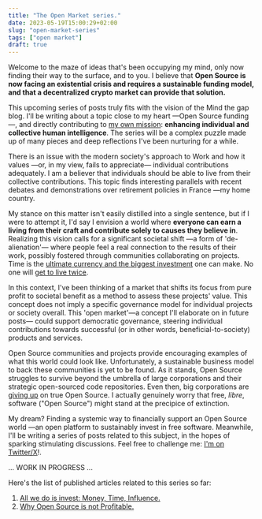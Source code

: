 ```yaml
---
title: "The Open Market series."
date: 2023-05-19T15:00:29+02:00
slug: "open-market-series"
tags: ["open market"]
draft: true
---
```


Welcome to the maze of ideas that's been occupying my mind, only now finding their way to the surface, and to you. I believe that
**Open Source is now facing an existential crisis and requires a sustainable funding model, and that a decentralized crypto market can provide that solution.**

This upcoming series of posts truly fits with the vision of the Mind the gap blog.
I'll be writing about a topic close to my heart —Open Source funding—, and directly contributing to [my own mission](../we-all-have-a-mission/): **enhancing individual and collective human intelligence**.
The series will be a complex puzzle made up of many pieces and deep reflections I've been nurturing for a while.

There is an issue with the modern society's approach to Work and how it values —or, in my view, fails to appreciate— individual contributions adequately.
I am a believer that individuals should be able to live from their collective contributions.
This topic finds interesting parallels with recent debates and demonstrations over retirement policies in France —my home country.

My stance on this matter isn't easily distilled into a single sentence, but if I were to attempt it, I'd say I envision a world where **everyone can earn a living from their craft and contribute solely to causes they believe in**.
Realizing this vision calls for a significant societal shift —a form of 'de-alienation'— where people feel a real connection to the results of their work, possibly fostered through communities collaborating on projects.
Time is the [ultimate currency and the biggest investment](../investing-time/) one can make.
No one will [get to live twice](../we-all-have-a-mission/).

In this context, I've been thinking of a market that shifts its focus from pure profit to societal benefit as a method to assess these projects' value.
This concept does not imply a specific governance model for individual projects or society overall.
This 'open market'—a concept I'll elaborate on in future posts— could support democratic governance, steering individual contributions towards successful (or in other words, beneficial-to-society) products and services.

Open Source communities and projects provide encouraging examples of what this world could look like.
Unfortunately, a sustainable business model to back these communities is yet to be found.
As it stands, Open Source struggles to survive beyond the umbrella of large corporations and their strategic open-sourced code repositories.
Even then, big corporations are [giving up](https://www.techtarget.com/searchitoperations/news/366548016/HashiCorp-open-source-change-targets-competitors) on true Open Source.
I actually genuinely worry that free, _libre_, software ("Open Source") might stand at the precipice of extinction.

My dream? Finding a systemic way to financially support an Open Source world —an open platform to sustainably invest in free software.
Meanwhile, I'll be writing a series of posts related to this subject, in the hopes of sparking stimulating discussions.
Feel free to challenge me: [I'm on Twitter/X](https://twitter.com/valentinviennot/)!.

... WORK IN PROGRESS ...

Here's the list of published articles related to this series so far:

1. [All we do is invest: Money, Time, Influence.](/posts/all-we-do-is-investment/)
2. [Why Open Source is not Profitable.](/posts/why-open-source/)

<!-- ---

As a believer of building in public, here's my current draft for potential upcoming blogs and essays:

## Grouping 1: Understanding Open Source

### Blog 1: A Brief History of Open Source

- **Origins of Open Source**
  - The birth of free software and the GNU project.
  - The evolution from free software to open source.
- **Historical Challenges**
  - The tension between free software and proprietary software.
  - The struggle for sustainability and funding.
- **Design and Product Management in Open Source**
  - The misconception of poor design in open source.
  - The real challenge: lack of funding and value distribution.

### Blog 2: Why Should Software Even Be Open?

- **Mission-Driven Perspective**
  - Enhancing collective human intelligence.
  - The societal impact of open knowledge.
- **Philosophical Foundations**
  - The principles of freedom and free beer.
  - The ethical imperative of open knowledge.
- **Practical Benefits**
  - Security through transparency.
  - Accelerated innovation and collaboration.
  - Diverse contributions leading to robust software.

### Blog 3: Open Source Value: A Dichotomy

- **The Intangible Value of Open Source**
  - Contributions to collective intelligence.
  - Benefits to society, individual growth, and global projects.
- **Market Perception of Open Source Value**
  - The challenge of measuring value without Intellectual Property.
  - The misconception that free (as in cost) means no value.
- **Exceptions in Value Perception**
  - Brands like Canonical leveraging brand value.
  - The debate around closed-source core models.

## Grouping 2: Economic Challenges**

### Blog 4: True Open Source Might Go Extinct

- **Introduction to Business Models**
  - The essence of a business model.
  - How open source challenges traditional business thinking.
- **Historical Models and Their Limitations**
  - Support, dual licensing, open core.
  - The sustainability challenge.
- **The Existential Threat to Open Source**
  - Recent shifts in the industry: IBM+Red Hat, Hashicorp, etc.
  - The risk of open source becoming a marketing term rather than a philosophy.

### Blog 5: Our Way of Working is Changing

- **Historical Evolution of Work**
  - What is Work?
  - From ancient Greece to modern corporations.
  - The rise of startups, indie makers, and web3-DAOs.
- **The Changing Aspirations of Younger Generations**
  - Quest for meaning and value now.
  - Ownership and control over one's creations.
  - About capitalism: What are production means?
- **The Shift to Decentralization**
  - The decline of traditional corporate structures.
  - The rise of remote work, global collaboration, and building in public.

### Blog 6: Investing in Open Source

- **Understanding Value Creation and Capture**
  - How open source creates value.
  - The challenge of capturing value without compromising principles.
- **Current Investors in Open Source**
  - Strategic initiatives from tech giants.
  - Passionate enthusiasts and their motivations.
- **The Core Problem: Lack of Investment**
  - The challenge of sustainability.
  - The need for a new funding model.

## Grouping 3: Economic Solutions

### Blog 7: Markets, Crypto, Ponzi

- **Why Decentralization?**
  - The promise of a decentralized web.
  - Mythbusting common misconceptions.
- **Understanding Cryptos and Markets**
  - Are cryptos Ponzi schemes?
  - Drawing parallels between traditional markets and crypto dynamics.
- **Economy and Markets 101**
  - Basics of economy and markets.
  - The role of trust in traditional markets.

### Blog 8: Crowdfunding and Pricing

- **Traditional Crowdfunding**
  - How it works and its success stories.
  - Limitations in the context of open source.
- **Crypto's Answer to Crowdfunding Limitations**
  - How crypto can address traditional crowdfunding's shortcomings.
  - Real-world examples or case studies of decentralized funding.

### Blog 9: Invest in What You Buy

- **The Rise of Prosumers**
  - The blurring line between consumers and producers.
  - Two-sided markets with users on both sides.
- **Aligning Investment with Usage**
  - The concept of investing in tools and platforms one uses.
  - How this can revolutionize open source funding.

## Grouping 4: A Decentralized Crypto Market for Open Source

### Blog 10: Why Are We So Bad at Innovation?

- **Inefficiencies of Current Innovation Models**
  - The gamble on "god-like" founders.
  - The secrecy and protection of IP hindering innovation.
- **A Better Way to Innovate**
  - Joining forces for meaningful achievements.
  - Aiming efforts in a clear direction using decentralized markets.

### Blog 11: Vision: A Decentralized Crypto Market for Open Source

- **The Need for a Decentralized Market**
  - The inefficiencies of the current system.
  - The promise of a decentralized solution.
- **How It Works and Its Benefits**
  - The foundational principles of the decentralized market.
  - The potential benefits for open source projects.

### Blog 12: Applied Scenario: Feature-Level Crowdfunding

- **Can the Internet Be Free?**
  - Debating if the internet can truly be free.
  - Gauging user willingness to pay.
- **Feature-Level Crowdfunding**
  - How it can be implemented in open-source products.
  - The potential for long-term sustainable funding. -->
